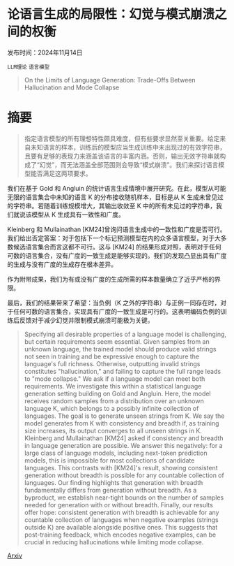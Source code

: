 # 论语言生成的局限性：幻觉与模式崩溃之间的权衡

发布时间：2024年11月14日

`LLM理论` `语言模型`

> On the Limits of Language Generation: Trade-Offs Between Hallucination and Mode Collapse

# 摘要

> 指定语言模型的所有理想特性颇具难度，但有些要求显然至关重要。给定来自未知语言的样本，训练后的模型应当生成训练中未出现过的有效字符串，且要有足够的表现力来涵盖该语言的丰富内涵。否则，输出无效字符串就构成了“幻觉”，而无法涵盖全部范围则会导致“模式崩溃”。我们来探讨语言模型能否满足这两项要求。

我们在基于 Gold 和 Angluin 的统计语言生成情境中展开研究。在此，模型从可能无限的语言集合中未知的语言 K 的分布接收随机样本，目标是从 K 生成未曾见过的字符串。若随着训练规模增大，其输出收敛至 K 中的所有未见过的字符串，我们就说该模型从 K 生成具有一致性和广度。

Kleinberg 和 Mullainathan [KM24]曾询问语言生成中的一致性和广度是否可行。我们给出否定答案：对于包括下一个标记预测模型在内的众多语言模型，对于大多数候选语言集合而言这都不可行。这与 [KM24] 的结果形成对照，表明对于任何可数的语言集合，没有广度的一致生成是能够实现的。我们的发现凸显出具有广度的生成与没有广度的生成存在根本差异。

作为附带成果，我们为有或没有广度的生成所需的样本数量确立了近乎严格的界限。

最后，我们的结果带来了希望：当负例（K 之外的字符串）与正例一同存在时，对于任何可数的语言集合，实现具有广度的一致生成是可行的。这表明编码负例的训练后反馈对于减少幻觉并限制模式崩溃可能极为关键。

> Specifying all desirable properties of a language model is challenging, but certain requirements seem essential. Given samples from an unknown language, the trained model should produce valid strings not seen in training and be expressive enough to capture the language's full richness. Otherwise, outputting invalid strings constitutes "hallucination," and failing to capture the full range leads to "mode collapse." We ask if a language model can meet both requirements.
  We investigate this within a statistical language generation setting building on Gold and Angluin. Here, the model receives random samples from a distribution over an unknown language K, which belongs to a possibly infinite collection of languages. The goal is to generate unseen strings from K. We say the model generates from K with consistency and breadth if, as training size increases, its output converges to all unseen strings in K.
  Kleinberg and Mullainathan [KM24] asked if consistency and breadth in language generation are possible. We answer this negatively: for a large class of language models, including next-token prediction models, this is impossible for most collections of candidate languages. This contrasts with [KM24]'s result, showing consistent generation without breadth is possible for any countable collection of languages. Our finding highlights that generation with breadth fundamentally differs from generation without breadth.
  As a byproduct, we establish near-tight bounds on the number of samples needed for generation with or without breadth.
  Finally, our results offer hope: consistent generation with breadth is achievable for any countable collection of languages when negative examples (strings outside K) are available alongside positive ones. This suggests that post-training feedback, which encodes negative examples, can be crucial in reducing hallucinations while limiting mode collapse.

[Arxiv](https://arxiv.org/abs/2411.09642)
